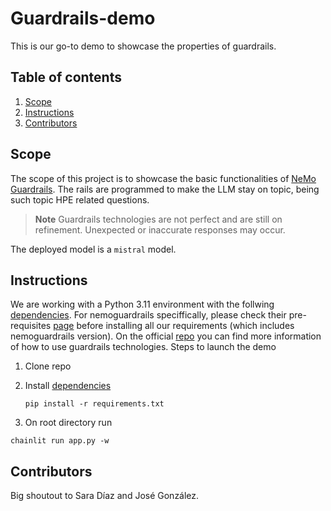 # Guardrails-demo

This is our go-to demo to showcase the properties of guardrails.

## Table of contents

1. [Scope](#scope)
1. [Instructions](#instructions)
1. [Contributors](#contributors)

## Scope

The scope of this project is to showcase the basic functionalities of [NeMo Guardrails](https://github.com/NVIDIA/NeMo-Guardrails/tree/main). The rails are programmed to make the LLM stay on topic, being such topic HPE related questions.

> **Note**
> Guardrails technologies are not perfect and are still on refinement. Unexpected or inaccurate responses may occur.

The deployed model is a `mistral` model.

## Instructions

We are working with a Python 3.11 environment with the follwing [dependencies](./requirements.txt). For nemoguardrails speciffically, please check their pre-requisites [page](https://github.com/NVIDIA/NeMo-Guardrails?tab=readme-ov-file#requirements) before installing all our requirements (which includes nemoguardrails version). On the official [repo](https://github.com/NVIDIA/NeMo-Guardrails) you can find more information of how to use guardrails technologies. Steps to launch the demo

1. Clone repo
1. Install [dependencies](./requirements.txt)

    ```console
    pip install -r requirements.txt
    ```

1. On root directory run

```console
chainlit run app.py -w
```

## Contributors

Big shoutout to Sara Díaz and José González.
